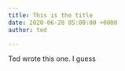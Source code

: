 ```yaml
---
title: This is the title
date: 2020-06-28 05:00:00 +0000
author: ted

---
```

Ted wrote this one. I guess